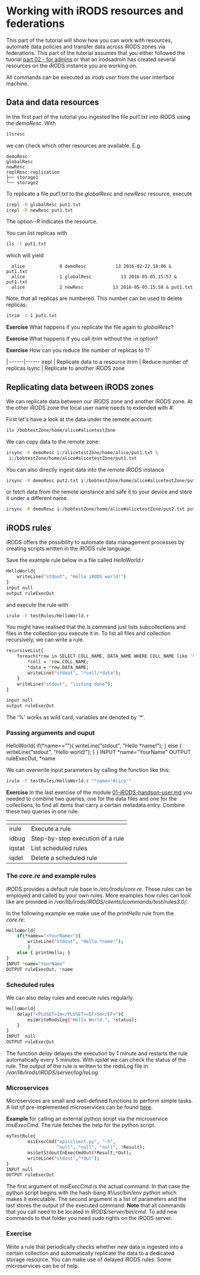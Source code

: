 # Working with iRODS resources and federations
This part of the tutorial will show how you can work with resources, automate data policies and transfer data across iRODS zones via federations.
This part of the tutorial assumes that you either followed the tuorial [part 02 - for admins](https://github.com/EUDAT-Training/B2SAFE-B2STAGE-Training/blob/master/02-iRODS-handson-admin.md)
or that an irodsadmin has created several resources on the iRODS instance you are working on.

[//]: # "Can or must?"
All commands can be executed as *irods user* from the user interface machine.

## Data and data resources

In the first part of the tutorial you ingested the file *put1.txt* into iRODS using the *demoResc*. With

```sh
ilsresc
```
we can check which other resources are available. E.g.

```
demoResc
globalResc
newResc
replResc:replication
├── storage1
└── storage2
```

To replicate a file *put1.txt* to the *globalResc* and *newResc* resource, execute
```sh
irepl -R globalResc put1.txt
irepl -R newResc put1.txt
```
The option *-R* indicates the resource.

You can list replicas with
```sh
ils -l put1.txt
```

which will yield
```
  alice             0 demoResc           13 2016-02-22.18:06 & put1.txt
  alice             1 globalResc           13 2016-05-05.15:57 & put1.txt
  alice             2 newResc           13 2016-05-05.15:58 & put1.txt
```

Note, that all replicas are numbered. This number can be used to delete replicas:
```sh
itrim -n 1 put1.txt
```

**Exercise** What happens if you replicate the file again to *globalResc*?

**Exercise** What happens if you call *itrim* without the *-n* option?

**Exercise** How can you reduce the number of replicas to 1?

[//]: # "Headers are missing. Is this correct?"
[]()  | []()
------|------
irepl   | Replicate data to a resource
itrim   | Reduce number of replicas
isync   | Replicate to another iRODS zone

## Replicating data between iRODS zones
We can replicate data between our iRODS zone and another iRODS zone. At the other iRODS zone the local user name needs to extended with *#<localzone>*.

First let's have a look at the data under the remote account:
```sh
ils /bobtestZone/home/alice#alicetestZone
```

We can copy data to the remote zone:
```sh
irsync -R demoResc i:/alicetestZone/home/alice/put1.txt \
 i:/bobtestZone/home/alice#alicetestZone/put1.txt
```
You can also directly ingest data into the remote iRODS instance
```sh
irsync -R demoResc put2.txt i:/bobtestZone/home/alice#alicetestZone/put2.txt
```
or fetch data from the remote ionstance and safe it to your device and store it under a different name.
```sh
irsync -R demoResc i:/bobtestZone/home/alice#alicetestZone/put2.txt put3.txt
```

## iRODS rules
iRODS offers the possibility to automate data management processes by creating scripts written in the iRODS rule language.

Save the example rule below in a file called *HelloWorld.r*
```sh
HelloWorld{
    writeLine("stdout", "Hello iRODS world!")
}
input null
output ruleExecOut
```
and execute the rule with
```sh
irule -F testRules/HelloWorld.r
```

You might have realised that the *ls* command just lists subcollections and files in the collection you execute it in. To list all files and collection recursively, we can write a rule.
```sh
recursiveList{
    foreach(*row in SELECT COLL_NAME, DATA_NAME WHERE COLL_NAME like '%home%'){
        *coll = *row.COLL_NAME;
        *data = *row.DATA_NAME;
        writeLine("stdout", "*coll/*data");
    }
    writeLine("stdout", "listing done");
}

input null
output ruleExecOut
```
The '%' works as wild card, variables are denoted by '*'.

### Passing arguments and ouput
HelloWorld{
    if(*name=="<YourName>"){
        writeLine("stdout", "Hello *name!");
        }
    else { writeLine("stdout", "Hello world!"); }
}
INPUT *name="YourName"
OUTPUT ruleExecOut, *name

We can overwrite input parameters by calling the function like this:
```sh
irule -F testRules/HelloWorld.r "*name='Alice'"
```

**Exercise** In the last exercise of the module [01-iRODS-handson-user.md](https://github.com/EUDAT-Training/B2SAFE-B2STAGE-Training/blob/master/01-iRODS-handson-user.md) you needed to combine two queries, one for the data files and one for the collections, to find all items that carry a certain metadata entry. Combine these two queries in one rule.

[]()  | []()
------|------
irule   | Execute a rule
idbug   | Step-by-step execution of a rule
iqstat  | List scheduled rules
iqdel   | Delete a scheduled rule

### The *core.re* and example rules
iRODS provides a default rule base in */etc/irods/core.re*. These rules can be employed and called by your own rules.
More examples how rules can look like are provided in */var/lib/irods/iRODS/clients/icommands/test/rules3.0/*.

In the following example we make use of the *printHello* rule from the *core.re*:
```sh
HelloWorld{
    if(*name=="<YourName>"){
        writeLine("stdout", "Hello *name!");
        }
    else { printHello; }
}
INPUT *name="YourName"
OUTPUT ruleExecOut, *name
```

### Scheduled rules

We can also delay rules and execute rules regularly.
```sh
HelloWorld{
    delay("<PLUSET>1m</PLUSET><EF>5m</EF>"){
        msiWriteRodsLog("Hello World.", *status);
    }
}
INPUT  null
OUTPUT ruleExecOut
```
The function *delay* delayes the execution by 1 minute and restarts the rule automatically every 5 minutes. With *iqstat* we can check the status of the rule.
The output of the rule is written to the rodsLog file in */var/lib/irods/iRODS/server/log/reLog*.

### Microservices
Microservices are small and well-defined functions to perform simple tasks. A list of pre-implemented microservices can be found [here](https://docs.irods.org/master/doxygen/).

**Example** for calling an external python script via the microservice *msiExecCmd*. The rule fetches the help for the python script.
```sh
myTestRule{
        msiExecCmd("epicclient.py", "-h",
                   "null", "null", "null", *Result);
        msiGetStdoutInExecCmdOut(*Result,*Out);
        writeLine("stdout","*Out");
}
INPUT null
OUTPUT ruleExecOut
```
The first argument of *msiExecCmd* is the actual command. In that case the python script begins with the hash-bang *#!/usr/bin/env python* which makes it executable. The second argument is a list of parameters and the last stores the output of the executed command.
**Note** that all commands that you call need to be located in *iRODS/server/bin/cmd*. To add new commands to that folder you need *sudo* rights on the iRODS server.

### Exercise
Write a rule that periodically checks whether new data is ingested into a certain collection and automatically replicate the data to a dedicated storage resource. You can make use of delayed iRODS rules. Some microservices can be of help.
